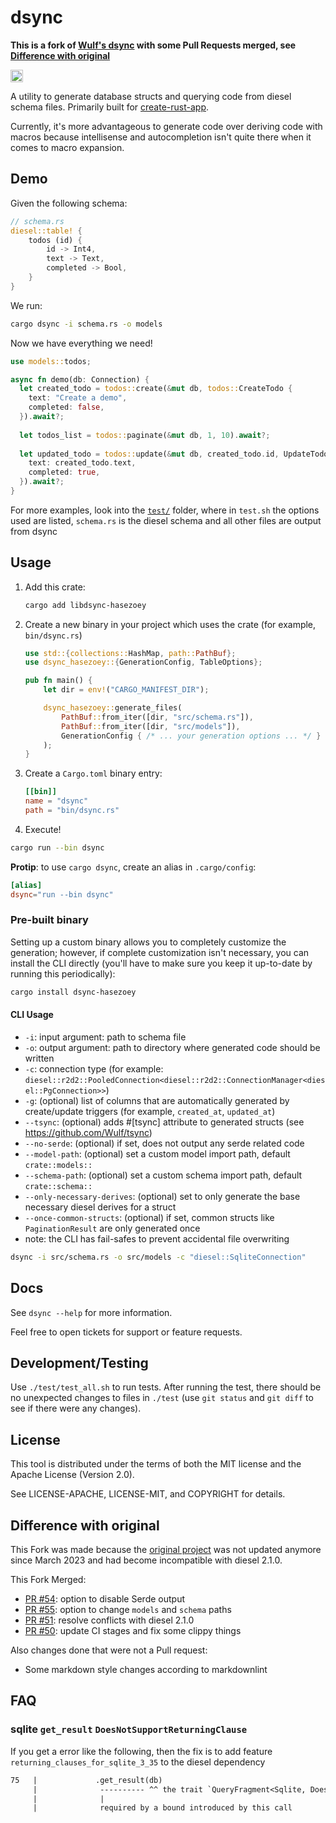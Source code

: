 # dsync

**This is a fork of [Wulf's dsync](https://github.com/Wulf/dsync) with some Pull Requests merged, see [Difference with original](#difference-with-original)**

<a href="https://crates.io/crates/dsync"><img src="https://img.shields.io/crates/v/dsync.svg?style=for-the-badge" height="20" alt="License: MIT OR Apache-2.0" /></a>

A utility to generate database structs and querying code from diesel schema files. Primarily built for [create-rust-app](https://github.com/Wulf/create-rust-app).

Currently, it's more advantageous to generate code over deriving code with macros because intellisense and autocompletion isn't quite there when it comes to macro expansion.

## Demo

Given the following schema:

```rust
// schema.rs
diesel::table! {
    todos (id) {
        id -> Int4,
        text -> Text,
        completed -> Bool,
    }
}
```

We run:

```sh
cargo dsync -i schema.rs -o models
```

Now we have everything we need!

```rust
use models::todos;

async fn demo(db: Connection) {
  let created_todo = todos::create(&mut db, todos::CreateTodo {
    text: "Create a demo",
    completed: false,
  }).await?;
  
  let todos_list = todos::paginate(&mut db, 1, 10).await?;
  
  let updated_todo = todos::update(&mut db, created_todo.id, UpdateTodo {
    text: created_todo.text,
    completed: true,
  }).await?;
}
```

For more examples, look into the [`test/`](test/) folder, where in `test.sh` the options used are listed, `schema.rs` is the diesel schema and all other files are output from dsync

## Usage

1. Add this crate:

    ```sh
    cargo add libdsync-hasezoey
    ```

2. Create a new binary in your project which uses the crate (for example, `bin/dsync.rs`)

   ```rust
   use std::{collections::HashMap, path::PathBuf};
   use dsync_hasezoey::{GenerationConfig, TableOptions};
   
   pub fn main() {
       let dir = env!("CARGO_MANIFEST_DIR");
   
       dsync_hasezoey::generate_files(
           PathBuf::from_iter([dir, "src/schema.rs"]), 
           PathBuf::from_iter([dir, "src/models"]), 
           GenerationConfig { /* ... your generation options ... */ }
       );
   }
   ```

3. Create a `Cargo.toml` binary entry:

   ```toml
   [[bin]]
   name = "dsync"
   path = "bin/dsync.rs"
   ```

4. Execute!

  ```sh
  cargo run --bin dsync
  ```

  **Protip**: to use `cargo dsync`, create an alias in `.cargo/config`:
  
  ```toml
  [alias]
  dsync="run --bin dsync"
  ```

### Pre-built binary

Setting up a custom binary allows you to completely customize the generation; however, if complete customization isn't necessary, you can install the CLI directly
(you'll have to make sure you keep it up-to-date by running this periodically):

```sh
cargo install dsync-hasezoey
```

#### CLI Usage

* `-i`: input argument: path to schema file
* `-o`: output argument: path to directory where generated code should be written
* `-c`: connection type (for example: `diesel::r2d2::PooledConnection<diesel::r2d2::ConnectionManager<diesel::PgConnection>>`)  
* `-g`: (optional) list of columns that are automatically generated by create/update triggers (for example, `created_at`, `updated_at`)
* `--tsync`: (optional) adds #[tsync] attribute to generated structs (see <https://github.com/Wulf/tsync>)
* `--no-serde`: (optional) if set, does not output any serde related code
* `--model-path`: (optional) set a custom model import path, default `crate::models::`
* `--schema-path`: (optional) set a custom schema import path, default `crate::schema::`
* `--only-necessary-derives`: (optional) set to only generate the base necessary diesel derives for a struct
* `--once-common-structs`: (optional) if set, common structs like `PaginationResult` are only generated once
* note: the CLI has fail-safes to prevent accidental file overwriting

```sh
dsync -i src/schema.rs -o src/models -c "diesel::SqliteConnection"
```

## Docs

See `dsync --help` for more information.

Feel free to open tickets for support or feature requests.

## Development/Testing

Use `./test/test_all.sh` to run tests.
After running the test, there should be no unexpected changes to files in `./test` (use `git status` and `git diff` to see if there were any changes).

## License

This tool is distributed under the terms of both the MIT license and the Apache License (Version 2.0).

See LICENSE-APACHE, LICENSE-MIT, and COPYRIGHT for details.

## Difference with original

This Fork was made because the [original project](https://github.com/Wulf/dsync) was not updated anymore since March 2023 and had become incompatible with diesel 2.1.0.

This Fork Merged:

- [PR #54](https://github.com/Wulf/dsync/pull/54): option to disable Serde output
- [PR #55](https://github.com/Wulf/dsync/pull/55): option to change `models` and `schema` paths
- [PR #51](https://github.com/Wulf/dsync/pull/51): resolve conflicts with diesel 2.1.0
- [PR #50](https://github.com/Wulf/dsync/pull/50): update CI stages and fix some clippy things

Also changes done that were not a Pull request:

- Some markdown style changes according to markdownlint

## FAQ

### sqlite `get_result` `DoesNotSupportReturningClause`

If you get a error like the following, then the fix is to add feature `returning_clauses_for_sqlite_3_35` to the diesel dependency

```txt
75   |             .get_result(db)
     |              ---------- ^^ the trait `QueryFragment<Sqlite, DoesNotSupportReturningClause>` is not implemented for `ReturningClause<(sql_schema::media_types::columns::_id, sql_schema::media_types::columns::name)>`
     |              |
     |              required by a bound introduced by this call
```
